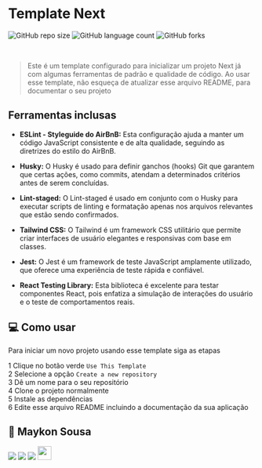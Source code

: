 # Template Next 



![GitHub repo size](https://img.shields.io/github/repo-size/maykonsousa/template-next?style=for-the-badge)
![GitHub language count](https://img.shields.io/github/languages/count/maykonsousa/template-next?style=for-the-badge)
![GitHub forks](https://img.shields.io/github/forks/maykonsousa/template-next?style=for-the-badge)



  
  <br>

> Este é um template configurado para inicializar um projeto Next já com algumas ferramentas de padrão e qualidade de código. Ao usar esse template, não esqueça de atualizar esse arquivo README, para documentar o seu projeto

## Ferramentas inclusas

- **ESLint - Styleguide do AirBnB:** Esta configuração ajuda a manter um código JavaScript consistente e de alta qualidade, seguindo as diretrizes do estilo do AirBnB.

- **Husky:** O Husky é usado para definir ganchos (hooks) Git que garantem que certas ações, como commits, atendam a determinados critérios antes de serem concluídas.

- **Lint-staged:** O Lint-staged é usado em conjunto com o Husky para executar scripts de linting e formatação apenas nos arquivos relevantes que estão sendo confirmados.

- **Tailwind CSS:** O Tailwind é um framework CSS utilitário que permite criar interfaces de usuário elegantes e responsivas com base em classes.

- **Jest:** O Jest é um framework de teste JavaScript amplamente utilizado, que oferece uma experiência de teste rápida e confiável.

- **React Testing Library:** Esta biblioteca é excelente para testar componentes React, pois enfatiza a simulação de interações do usuário e o teste de comportamentos reais.

## 💻 Como usar


Para iniciar um novo projeto usando esse template siga as etapas

1 Clique no botão verde `Use This Template`  
2 Selecione a opção `Create a new repository`  
3 Dê um nome para o seu repositório  
4 Clone o projeto normalmente  
5 Instale as dependências  
6 Edite esse arquivo README incluindo a documentação da sua aplicação


## 🚀 Maykon Sousa

[<img src="https://img.shields.io/badge/linkedin-%230077B5.svg?&style=for-the-badge&logo=linkedin&logoColor=white" />](https://www.linkedin.com/in/maykonsousa)
[<img src=" https://img.shields.io/badge/GitHub-100000?style=for-the-badge&logo=github&logoColor=white" />](https://gthub.com/maykonsousapb)
[<img src="https://img.shields.io/badge/WhatsApp-25D366?style=for-the-badge&logo=whatsapp&logoColor=white"/>](http://wa.me/5561992943297)
[<img src="https://img.shields.io/website-up-down-green-red/http/shields.io.svg" height="28" />](http://maykonsousa.dev.br
)




